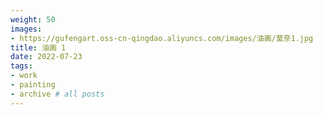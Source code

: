 ```yaml
---
weight: 50
images:
- https://gufengart.oss-cn-qingdao.aliyuncs.com/images/油画/莫奈1.jpg
title: 油画 1
date: 2022-07-23
tags:
- work
- painting
- archive # all posts
---
```

